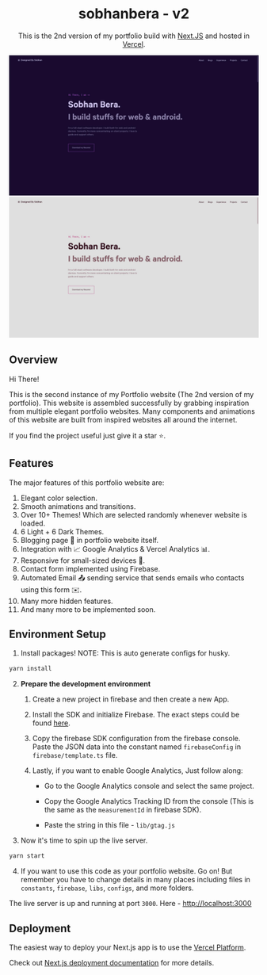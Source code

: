 <h1 align="center">
  sobhanbera - v2
</h1>

<p align="center">
  This is the 2nd version of my portfolio build with <a href="https://nextjs.org" target="_blank">Next.JS</a> and hosted in <a href='https://vercel.com' target="_blank">Vercel</a>.
</p>

<p align="center">
  <a href="https://sobhabera.github.io" target="_blank">
    <img src="./.github/src/ss_dark.jpg" alt="Netlify Status" />
  </a>
  <a href="https://sobhabera.github.io" target="_blank">
    <img src="./.github/src/ss_light.jpg" alt="Netlify Status" />
  </a>
</p>

## Overview

Hi There!

This is the second instance of my Portfolio website (The 2nd version of my portfolio). This website is assembled successfully by grabbing inspiration from multiple elegant portfolio websites. Many components and animations of this website are built from inspired websites all around the internet.

If you find the project useful just give it a star ⭐️.

## Features

The major features of this portfolio website are:

1. Elegant color selection.
2. Smooth animations and transitions.
3. Over 10+ Themes! Which are selected randomly whenever website is loaded.
4. 6 Light + 6 Dark Themes.
5. Blogging page 📝 in portfolio website itself.
6. Integration with 📈 Google Analytics & Vercel Analytics 📊.
7. Responsive for small-sized devices 📱.
8. Contact form implemented using Firebase.
9. Automated Email 📤 sending service that sends emails who contacts using this form ✉️.
10. Many more hidden features.
11. And many more to be implemented soon.

## Environment Setup

1.  Install packages!
    NOTE: This is auto generate configs for husky.

```bash
yarn install
```

2.  **Prepare the development environment**

    1.  Create a new project in firebase and then create a new App.

    2.  Install the SDK and initialize Firebase. The exact steps could be found [here](https://firebase.google.com/docs/web/setup?authuser=0).

    3.  Copy the firebase SDK configuration from the firebase console. Paste the JSON data into the constant named `firebaseConfig` in `firebase/template.ts` file.

    4.  Lastly, if you want to enable Google Analytics, Just follow along:

        -   Go to the Google Analytics console and select the same project.

        -   Copy the Google Analytics Tracking ID from the console (This is the same as the `measurementId` in firebase SDK).

        -   Paste the string in this file - `lib/gtag.js`

3.  Now it's time to spin up the live server.

```bash
yarn start
```

4. If you want to use this code as your portfolio website. Go on! But remember you have to change details in many places including files in `constants`, `firebase`, `libs`, `configs`, and more folders.

The live server is up and running at port `3000`. Here - [http://localhost:3000](http://localhost:3000)

## Deployment

The easiest way to deploy your Next.js app is to use the [Vercel Platform](https://vercel.com/new?utm_medium=default-template&filter=next.js&utm_source=create-next-app&utm_campaign=create-next-app-readme).

Check out [Next.js deployment documentation](https://nextjs.org/docs/deployment) for more details.
